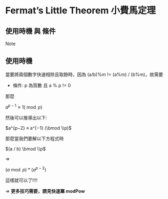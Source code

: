 # Fermat’s Little Theorem 小費馬定理

## 使用時機 與 條件

>[!note] 
>## 使用時機
> 當要將兩個數字快速相除且取餘時，因為 (a/b)%m != (a%m) / (b%m)，故需要


- 條件: p 為質數 且 a % p != 0　

那麼

$`a^{p−1} ≡ 1 (\bmod p)`$

然後可以推導出以下:

$`a^{p−2} ≡ a^{−1} (\bmod \\p)`$

那麼當我們要解以下方程式時

$`(a / b) \bmod \\p`$

=>

$`(a \bmod p) * (a^{p-2})`$

這樣就可以了!!!!

=> **更多技巧需要，請見快速冪 modPow** 
